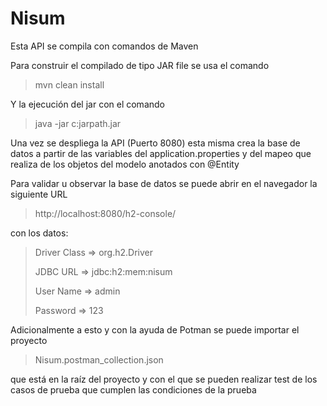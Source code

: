 # Nisum

Esta API se compila con comandos de Maven

Para construir el compilado de tipo JAR file se usa el comando
> mvn clean install

Y la ejecución del jar con el comando
> java -jar c:jarpath.jar

Una vez se despliega la API (Puerto 8080) esta misma crea la base de datos a partir de las variables del application.properties
y del mapeo que realiza de los objetos del modelo anotados con @Entity

Para validar u observar la base de datos se puede abrir en el navegador la siguiente URL
> http://localhost:8080/h2-console/

con los datos: 

> Driver Class => org.h2.Driver
> 
> JDBC URL => jdbc:h2:mem:nisum
> 
> User Name => admin
> 
> Password => 123

Adicionalmente a esto y con la ayuda de Potman se puede importar el proyecto

> Nisum.postman_collection.json

que está en la raíz del proyecto y con el que se pueden realizar test de los casos de prueba que cumplen
las condiciones de la prueba
